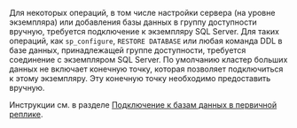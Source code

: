 Для некоторых операций, в том числе настройки сервера (на уровне экземпляра) или добавления базы данных в группу доступности вручную, требуется подключение к экземпляру SQL Server. Для таких операций, как `sp_configure`, `RESTORE DATABASE` или любая команда DDL в базе данных, принадлежащей группе доступности, требуется соединение с экземпляром SQL Server. По умолчанию кластер больших данных не включает конечную точку, которая позволяет подключиться к этому экземпляру. Эту конечную точку необходимо предоставить вручную.

Инструкции см. в разделе [Подключение к базам данных в первичной реплике](../big-data-cluster/deployment-high-availability.md#instance-connect).